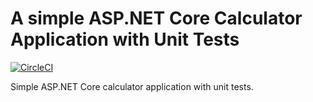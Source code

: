 # A simple ASP.NET Core Calculator  Application with Unit Tests

[![CircleCI](https://circleci.com/gh/laenderoliveira/dotnet-test-app/tree/master.svg?style=svg)](https://circleci.com/gh/laenderoliveira/dotnet-test-app/tree/master)

Simple ASP.NET Core calculator  application  with unit tests.
